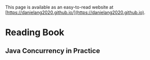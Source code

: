 This page is available as an easy-to-read website at [https://danielang2020.github.io/](https://danielang2020.github.io).
# Reading Book
## Java Concurrency in Practice